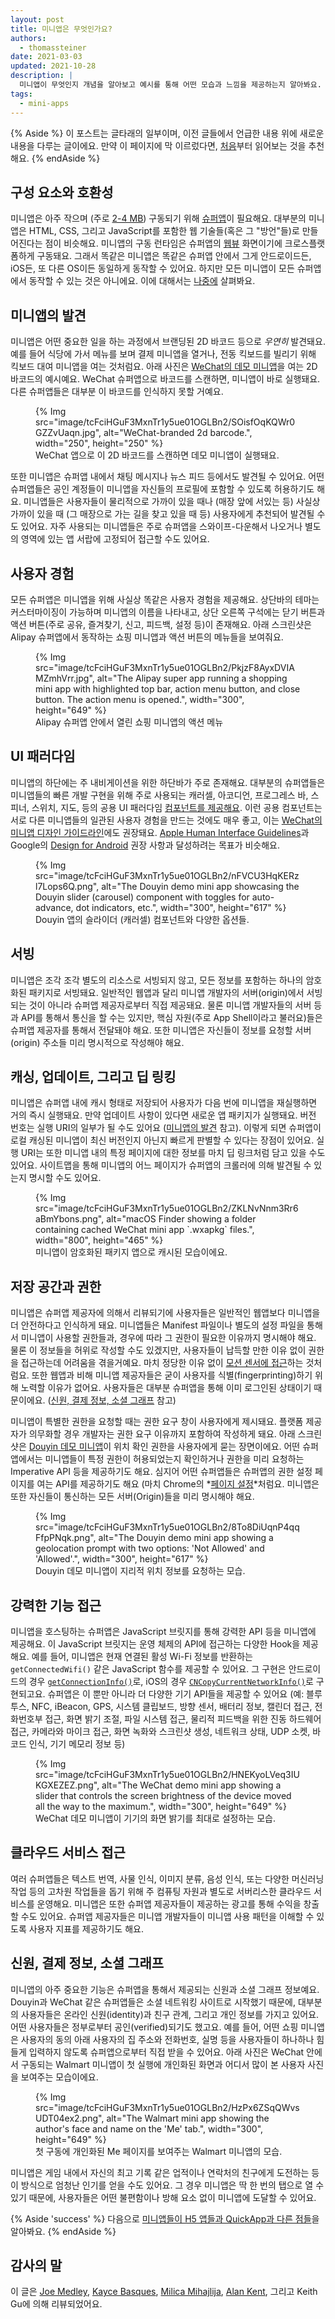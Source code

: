 ```yaml
---
layout: post
title: 미니앱은 무엇인가요?
authors:
  - thomassteiner
date: 2021-03-03
updated: 2021-10-28
description: |
  미니앱이 무엇인지 개념을 알아보고 예시를 통해 어떤 모습과 느낌을 제공하는지 알아봐요.
tags:
  - mini-apps
---
```


{% Aside %}
이 포스트는 글타래의 일부이며, 이전 글들에서 언급한 내용 위에 새로운 내용을 다루는 글이에요.
만약 이 페이지에 막 이르렀다면, [처음](/mini-app-super-apps/)부터 읽어보는 것을 추천해요.
{% endAside %}

## 구성 요소와 호환성

미니앱은 아주 작으며 (주로 [2-4&nbsp;MB](https://www.w3.org/2021/10/MiniApp-Overview-breakout.pdf)) 구동되기 위해 [슈퍼앱](/mini-app-super-apps/#-2)이 필요해요.
대부분의 미니앱은 HTML, CSS, 그리고 JavaScript를 포함한 웹 기술들(혹은 그 "방언"들)로 만들어진다는 점이 비슷해요.
미니앱의 구동 런타임은 슈퍼앱의 [웹뷰](https://research.google/pubs/pub46739/) 화면이기에 크로스플랫폼하게 구동돼요.
그래서 똑같은 미니앱은 똑같은 슈퍼앱 안에서 그게 안드로이드든, iOS든, 또 다른 OS이든 동일하게 동작할 수 있어요.
하지만 모든 미니앱이 모든 슈퍼앱에서 동작할 수 있는 것은 아니에요.
이에 대해서는 [나중에](/mini-app-standardization/) 살펴봐요.

## 미니앱의 발견

미니앱은 어떤 중요한 일을 하는 과정에서 브랜딩된 2D 바코드 등으로 _우연히_ 발견돼요.
예를 들어 식당에 가서 메뉴를 보며 결제 미니앱을 열거나, 전동 킥보드를 빌리기 위해 킥보드 대여 미니앱을 여는 것처럼요.
아래 사진은 [WeChat의 데모 미니앱](https://github.com/wechat-miniprogram/miniprogram-demo)을 여는 2D 바코드의 예시예요.
WeChat 슈퍼앱으로 바코드를 스캔하면, 미니앱이 바로 실행돼요.
다른 슈퍼앱들은 대부분 이 바코드를 인식하지 못할 거예요.

<figure>
  {% Img src="image/tcFciHGuF3MxnTr1y5ue01OGLBn2/SOisfOqKQWr0GZZvUaqn.jpg", alt="WeChat-branded 2d barcode.", width="250", height="250" %}
  <figcaption>
    WeChat 앱으로 이 2D 바코드를 스캔하면 데모 미니앱이 실행돼요.
  </figcaption>
</figure>

또한 미니앱은 슈퍼앱 내에서 채팅 메시지나 뉴스 피드 등에서도 발견될 수 있어요.
어떤 슈퍼앱들은 공인 계정들이 미니앱을 자신들의 프로필에 포함할 수 있도록 허용하기도 해요.
미니앱들은 사용자들이 물리적으로 가까이 있을 때나 (매장 앞에 서있는 등) 사실상 가까이 있을 때 (그 매장으로 가는 길을 찾고 있을 때 등) 사용자에게 추천되어 발견될 수도 있어요.
자주 사용되는 미니앱들은 주로 슈퍼앱을 스와이프-다운해서 나오거나 별도의 영역에 있는 앱 서랍에 고정되어 접근할 수도 있어요.

## 사용자 경험

모든 슈퍼앱은 미니앱을 위해 사실상 똑같은 사용자 경험을 제공해요.
상단바의 테마는 커스터마이징이 가능하며 미니앱의 이름을 나타내고, 상단 오른쪽 구석에는 닫기 버튼과 액션 버튼(주로 공유, 즐겨찾기, 신고, 피드백, 설정 등)이 존재해요.
아래 스크린샷은 Alipay 슈퍼앱에서 동작하는 쇼핑 미니앱과 액션 버튼의 메뉴들을 보여줘요.

<figure>
  {% Img src="image/tcFciHGuF3MxnTr1y5ue01OGLBn2/PkjzF8AyxDVIAMZmhVrr.jpg", alt="The Alipay super app running a shopping mini app with highlighted top bar, action menu button, and close button. The action menu is opened.", width="300", height="649" %}
  <figcaption>
    Alipay 슈퍼앱 안에서 열린 쇼핑 미니앱의 액션 메뉴
  </figcaption>
</figure>

## UI 패러다임

미니앱의 하단에는 주 내비게이션을 위한 하단바가 주로 존재해요.
대부분의 슈퍼앱들은 미니앱들의 빠른 개발 구현을 위해 주로 사용되는 캐러셀, 아코디언, 프로그레스 바, 스피너, 스위치, 지도, 등의 공용 UI 패러다임 [컴포넌트를 제공해요](/mini-app-components/).
이런 공용 컴포넌트는 서로 다른 미니앱들의 일관된 사용자 경험을 만드는 것에도 매우 좋고, 이는 [WeChat의 미니앱 디자인 가이드라인](https://developers.weixin.qq.com/miniprogram/en/design/)에도 권장돼요.
[Apple Human Interface Guidelines](https://developer.apple.com/design/human-interface-guidelines/ios/overview/themes/)과 Google의 [Design for Android](https://developer.android.com/design) 권장 사항과 달성하려는 목표가 비슷해요.

<figure>
  {% Img src="image/tcFciHGuF3MxnTr1y5ue01OGLBn2/nFVCU3HqKERzl7Lops6Q.png", alt="The Douyin demo mini app showcasing the Douyin slider (carousel) component with toggles for auto-advance, dot indicators, etc.", width="300", height="617" %}
  <figcaption>
    Douyin 앱의 슬라이더 (캐러셀) 컴포넌트와 다양한 옵션들.
  </figcaption>
</figure>

## 서빙

미니앱은 조각 조각 별도의 리소스로 서빙되지 않고, 모든 정보를 포함하는 하나의 암호화된 패키지로 서빙돼요.
일반적인 웹앱과 달리 미니앱 개발자의 서버(origin)에서 서빙되는 것이 아니라 슈퍼앱 제공자로부터 직접 제공돼요.
물론 미니앱 개발자들의 서버 등과 API를 통해서 통신을 할 수는 있지만, 핵심 자원(주로 App Shell이라고 불러요)들은 슈퍼앱 제공자를 통해서 전달돼야 해요.
또한 미니앱은 자신들이 정보를 요청할 서버(origin) 주소들 미리 명시적으로 작성해야 해요.

## 캐싱, 업데이트, 그리고 딥 링킹

미니앱은 슈퍼앱 내에 캐시 형태로 저장되어 사용자가 다음 번에 미니앱을 재실행하면 거의 즉시 실행돼요.
만약 업데이트 사항이 있다면 새로운 앱 패키지가 실행돼요.
버전 번호는 실행 URI의 일부가 될 수도 있어요 ([미니앱의 발견](/mini-app-about/#-2) 참고).
이렇게 되면 슈퍼앱이 로컬 캐싱된 미니앱이 최신 버전인지 아닌지 빠르게 판별할 수 있다는 장점이 있어요.
실행 URI는 또한 미니앱 내의 특정 페이지에 대한 정보를 마치 딥 링크처럼 담고 있을 수도 있어요.
사이트맵을 통해 미니앱의 어느 페이지가 슈퍼앱의 크롤러에 의해 발견될 수 있는지 명시할 수도 있어요.

<figure>
  {% Img src="image/tcFciHGuF3MxnTr1y5ue01OGLBn2/ZKLNvNnm3Rr6aBmYbons.png", alt="macOS Finder showing a folder containing cached WeChat mini app `.wxapkg` files.", width="800", height="465" %}
  <figcaption>
    미니앱이 암호화된 패키지 앱으로 캐시된 모습이에요.
  </figcaption>
</figure>

## 저장 공간과 권한

미니앱은 슈퍼앱 제공자에 의해서 리뷰되기에 사용자들은 일반적인 웹앱보다 미니앱을 더 안전하다고 인식하게 돼요.
미니앱들은 Manifest 파일이나 별도의 설정 파일을 통해서 미니앱이 사용할 권한들과, 경우에 따라 그 권한이 필요한 이유까지 명시해야 해요.
물론 이 정보들을 허위로 작성할 수도 있겠지만, 사용자들이 납득할 만한 이유 없이 권한을 접근하는데 어려움을 겪을거예요.
마치 정당한 이유 없이 [모션 센서에 접근](https://twitter.com/search?q=why%20website%20access%20%22motion%20sensors%22%20&src=typed_query&f=live)하는 것처럼요.
또한 웹앱과 비해 미니앱 제공자들은 굳이 사용자를 식별(fingerprinting)하기 위해 노력할 이유가 없어요.
사용자들은 대부분 슈퍼앱을 통해 이미 로그인된 상태이기 때문이에요. ([신원, 결제 정보, 소셜 그래프](/mini-app-about/#-9) 참고)

미니앱이 특별한 권한을 요청할 때는 권한 요구 창이 사용자에게 제시돼요.
플랫폼 제공자가 의무화할 경우 개발자는 권한 요구 이유까지 포함하여 작성하게 돼요.
아래 스크린샷은 [Douyin 데모 미니앱](https://microapp.bytedance.com/docs/zh-CN/mini-app/introduction/plug-in/example/)이 위치 확인 권한을 사용자에게 묻는 장면이에요.
어떤 슈퍼앱에서는 미니앱들이 특정 권한이 허용되었는지 확인하거나 권한을 미리 요청하는 Imperative API 등을 제공하기도 해요.
심지어 어떤 슈퍼앱들은 슈퍼앱의 권한 설정 페이지를 여는 API를 제공하기도 해요 (마치 Chrome의 *[페이지 설정](about://settings/content/siteDetails?site=https%3A%2F%2Fexample.com%2F)*처럼요.
미니앱은 또한 자신들이 통신하는 모든 서버(Origin)들을 미리 명시해야 해요.

<figure>
  {% Img src="image/tcFciHGuF3MxnTr1y5ue01OGLBn2/8To8DiUqnP4qqFfpPNqk.png", alt="The Douyin demo mini app showing a geolocation prompt with two options: 'Not Allowed' and 'Allowed'.", width="300", height="617" %}
  <figcaption>
    Douyin 데모 미니앱이 지리적 위치 정보를 요청하는 모습.
  </figcaption>
</figure>

## 강력한 기능 접근

미니앱을 호스팅하는 슈퍼앱은 JavaScript 브릿지를 통해 강력한 API 등을 미니앱에 제공해요.
이 JavaScript 브릿지는 운영 체제의 API에 접근하는 다양한 Hook을 제공해요.
예를 들어, 미니앱은 현재 연결된 활성 Wi-Fi 정보를 반환하는 `getConnectedWifi()` 같은 JavaScript 함수를 제공할 수 있어요.
그 구현은 안드로이드의 경우 [`getConnectionInfo()`](<https://developer.android.com/reference/android/net/wifi/WifiManager#getConnectionInfo()>)로,
iOS의 경우 [`CNCopyCurrentNetworkInfo()`](https://developer.apple.com/documentation/systemconfiguration/1614126-cncopycurrentnetworkinfo)로 구현되고요.
슈퍼앱은 이 뿐만 아니라 더 다양한 기기 API들을 제공할 수 있어요 (예: 블루투스, NFC, iBeacon, GPS, 시스템 클립보드, 방향 센서, 배터리 정보, 캘린더 접근, 전화번호부 접근, 화면 밝기 조절, 파일 시스템 접근, 물리적 피드백을 위한 진동 하드웨어 접근, 카메라와 마이크 접근, 화면 녹화와 스크린샷 생성, 네트워크 상태, UDP 소켓, 바코드 인식, 기기 메모리 정보 등)

<figure>
  {% Img src="image/tcFciHGuF3MxnTr1y5ue01OGLBn2/HNEKyoLVeq3IUKGXEZEZ.png", alt="The WeChat demo mini app showing a slider that controls the screen brightness of the device moved all the way to the maximum.", width="300", height="649" %}
  <figcaption>
    WeChat 데모 미니앱이 기기의 화면 밝기를 최대로 설정하는 모습.
  </figcaption>
</figure>

## 클라우드 서비스 접근

여러 슈퍼앱들은 텍스트 번역, 사물 인식, 이미지 분류, 음성 인식, 또는 다양한 머신러닝 작업 등의 고차원 작업들을 돕기 위해 주 컴퓨팅 자원과 별도로 서버리스한 클라우드 서비스를 운영해요.
미니앱은 또한 슈퍼앱 제공자들이 제공하는 광고를 통해 수익을 창출할 수도 있어요.
슈퍼앱 제공자들은 미니앱 개발자들이 미니앱 사용 패턴을 이해할 수 있도록 사용자 지표를 제공하기도 해요.

## 신원, 결제 정보, 소셜 그래프

미니앱의 아주 중요한 기능은 슈퍼앱을 통해서 제공되는 신원과 소셜 그래프 정보예요.
Douyin과 WeChat 같은 슈퍼앱들은 소셜 네트워킹 사이트로 시작했기 때문에, 대부분의 사용자들은 온라인 신원(identity)과 친구 관계, 그리고 개인 정보를 가지고 있어요.
어떤 사용자들은 정부로부터 공인(verified)되기도 했고요.
예를 들어, 어떤 쇼핑 미니앱은 사용자의 동의 아래 사용자의 집 주소와 전화번호, 실명 등을 사용자들이 하나하나 힘들게 입력하지 않도록 슈퍼앱으로부터 직접 받을 수 있어요.
아래 사진은 WeChat 안에서 구동되는 Walmart 미니앱이 첫 실행에 개인화된 화면과 어디서 많이 본 사용자 사진을 보여주는 모습이에요.

<figure>
  {% Img src="image/tcFciHGuF3MxnTr1y5ue01OGLBn2/HzPx6ZSqQWvsUDT04ex2.png", alt="The Walmart mini app showing the author's face and name on the 'Me' tab.", width="300", height="649" %}
  <figcaption>
    첫 구동에 개인화된 Me 페이지를 보여주는 Walmart 미니앱의 모습.
  </figcaption>
</figure>

미니앱은 게임 내에서 자신의 최고 기록 같은 업적이나 연락처의 친구에게 도전하는 등이 방식으로 엄청난 인기를 얻을 수도 있어요.
그 경우 미니앱은 딱 한 번의 탭으로 열 수 있기 때문에, 사용자들은 어떤 불편함이나 방해 요소 없이 미니앱에 도달할 수 있어요.

{% Aside 'success' %}
다음으로 [미니앱들이 H5 앱들과 QuickApp과 다른 점들](/mini-app-what-are-h5-and-quickapp)을 알아봐요.
{% endAside %}

## 감사의 말

이 글은 [Joe Medley](https://github.com/jpmedley),
[Kayce Basques](https://github.com/kaycebasques),
[Milica Mihajlija](https://github.com/mihajlija),
[Alan Kent](https://github.com/alankent),
그리고 Keith Gu에 의해 리뷰되었어요.
